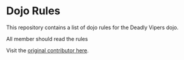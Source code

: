 Dojo Rules
==========

This repository contains a list of dojo rules for the Deadly Vipers dojo.

All member should read the rules

Visit the [original contributor here](deadlyvipers/dojo_rules).


